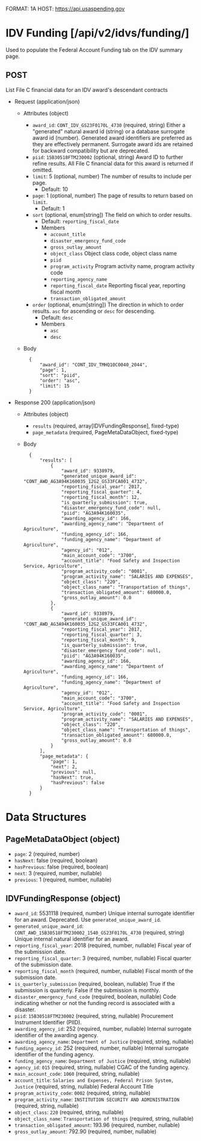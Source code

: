 FORMAT: 1A
HOST: https://api.usaspending.gov

# IDV Funding [/api/v2/idvs/funding/]

Used to populate the Federal Account Funding tab on the IDV summary page.

## POST

List File C financial data for an IDV award's descendant contracts

+ Request (application/json)
    + Attributes (object)
        + `award_id`: `CONT_IDV_GS23F0170L_4730` (required, string)
            Either a "generated" natural award id (string) or a database surrogate award id (number).  Generated award identifiers are preferred as they are effectively permanent.  Surrogate award ids are retained for backward compatibility but are deprecated.
        + `piid`: `15B30518FTM230002` (optional, string)
            Award ID to further refine results.  All File C financial data for this award is returned if omitted.
        + `limit`: 5 (optional, number)
            The number of results to include per page.
            + Default: 10
        + `page`: 1 (optional, number)
            The page of results to return based on `limit`.
            + Default: 1
        + `sort` (optional, enum[string])
            The field on which to order results.
            + Default: `reporting_fiscal_date`
            + Members
                + `account_title`
                + `disaster_emergency_fund_code`
                + `gross_outlay_amount`
                + `object_class`
                    Object class code, object class name
                + `piid`
                + `program_activity`
                    Program activity name, program activity code
                + `reporting_agency_name`
                + `reporting_fiscal_date`
                    Reporting fiscal year, reporting fiscal month
                + `transaction_obligated_amount`
        + `order` (optional, enum[string])
            The direction in which to order results. `asc` for ascending or `desc` for descending.
            + Default: `desc`
            + Members
                + `asc`
                + `desc`
    + Body


            {
                "award_id": "CONT_IDV_TMHQ10C0040_2044",
                "page": 1,
                "sort": "piid",
                "order": "asc",
                "limit": 15
            }

+ Response 200 (application/json)
    + Attributes (object)
        + `results` (required, array[IDVFundingResponse], fixed-type)
        + `page_metadata` (required, PageMetaDataObject, fixed-type)
    + Body


            {
                "results": [
                    {
                        "award_id": 9338979,
                        "generated_unique_award_id": "CONT_AWD_AG3A94K160035_12G2_GS33FCA001_4732",
                        "reporting_fiscal_year": 2017,
                        "reporting_fiscal_quarter": 4,
                        "reporting_fiscal_month": 12,
                        "is_quarterly_submission": true,
                        "disaster_emergency_fund_code": null,
                        "piid": "AG3A94K160035",
                        "awarding_agency_id": 166,
                        "awarding_agency_name": "Department of Agriculture",
                        "funding_agency_id": 166,
                        "funding_agency_name": "Department of Agriculture",
                        "agency_id": "012",
                        "main_account_code": "3700",
                        "account_title": "Food Safety and Inspection Service, Agriculture",
                        "program_activity_code": "0001",
                        "program_activity_name": "SALARIES AND EXPENSES",
                        "object_class": "220",
                        "object_class_name": "Transportation of things",
                        "transaction_obligated_amount": 680000.0,
                        "gross_outlay_amount": 0.0
                    },
                    {
                        "award_id": 9338979,
                        "generated_unique_award_id": "CONT_AWD_AG3A94K160035_12G2_GS33FCA001_4732",
                        "reporting_fiscal_year": 2017,
                        "reporting_fiscal_quarter": 3,
                        "reporting_fiscal_month": 9,
                        "is_quarterly_submission": true,
                        "disaster_emergency_fund_code": null,
                        "piid": "AG3A94K160035",
                        "awarding_agency_id": 166,
                        "awarding_agency_name": "Department of Agriculture",
                        "funding_agency_id": 166,
                        "funding_agency_name": "Department of Agriculture",
                        "agency_id": "012",
                        "main_account_code": "3700",
                        "account_title": "Food Safety and Inspection Service, Agriculture",
                        "program_activity_code": "0001",
                        "program_activity_name": "SALARIES AND EXPENSES",
                        "object_class": "220",
                        "object_class_name": "Transportation of things",
                        "transaction_obligated_amount": 680000.0,
                        "gross_outlay_amount": 0.0
                    }
                ],
                "page_metadata": {
                    "page": 1,
                    "next": 2,
                    "previous": null,
                    "hasNext": true,
                    "hasPrevious": false
                }
            }

# Data Structures

## PageMetaDataObject (object)
+ `page`: 2 (required, number)
+ `hasNext`: false (required, boolean)
+ `hasPrevious`: false (required, boolean)
+ `next`: 3 (required, number, nullable)
+ `previous`: 1 (required, number, nullable)

## IDVFundingResponse (object)
+ `award_id`: 5531118 (required, number)
    Unique internal surrogate identifier for an award.  Deprecated.  Use `generated_unique_award_id`.
+ `generated_unique_award_id`: `CONT_AWD_15B30518FTM230002_1540_GS23F0170L_4730` (required, string)
    Unique internal natural identifier for an award.
+ `reporting_fiscal_year`: 2018 (required, number, nullable)
    Fiscal year of the submission date.
+ `reporting_fiscal_quarter`: 3 (required, number, nullable)
    Fiscal quarter of the submission date.
+ `reporting_fiscal_month` (required, number, nullable)
    Fiscal month of the submission date.
+ `is_quarterly_submission` (required, boolean, nullable)
    True if the submission is quarterly.  False if the submission is monthly.
+ `disaster_emergency_fund_code` (required, boolean, nullable)
    Code indicating whether or not the funding record is associated with a disaster.
+ `piid`: `15B30518FTM230002` (required, string, nullable)
    Procurement Instrument Identifier (PIID).
+ `awarding_agency_id`: 252 (required, number, nullable)
    Internal surrogate identifier of the awarding agency.
+ `awarding_agency_name`: `Department of Justice` (required, string, nullable)
+ `funding_agency_id`: 252 (required, number, nullable)
    Internal surrogate identifier of the funding agency.
+ `funding_agency_name`: `Department of Justice` (required, string, nullable)
+ `agency_id`: `015` (required, string, nullable)
    CGAC of the funding agency.
+ `main_account_code`: `1060` (required, string, nullable)
+ `account_title`: `Salaries and Expenses, Federal Prison System, Justice` (required, string, nullable)
    Federal Account Title
+ `program_activity_code`: `0002` (required, string, nullable)
+ `program_activity_name`: `INSTITUTION SECURITY AND ADMINISTRATION` (required, string, nullable)
+ `object_class`: `220` (required, string, nullable)
+ `object_class_name`: `Transportation of things` (required, string, nullable)
+ `transaction_obligated_amount`: 193.96 (required, number, nullable)
+ `gross_outlay_amount`: 792.90 (required, number, nullable)
